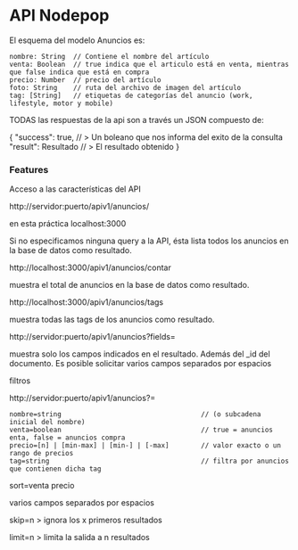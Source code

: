 # API Nodepop

El esquema del modelo Anuncios es:

    nombre: String  // Contiene el nombre del artículo
    venta: Boolean  // true indica que el articulo está en venta, mientras que false indica que está en compra
    precio: Number  // precio del artículo
    foto: String    // ruta del archivo de imagen del artículo
    tag: [String]   // etiquetas de categorías del anuncio (work, lifestyle, motor y mobile)
     

TODAS las respuestas de la api son a través un JSON compuesto de: 

{
"success": true, // > Un boleano que nos informa del exito de la consulta
"result": Resultado // > El resultado obtenido
}

### Features
Acceso a las características del API

http://servidor:puerto/apiv1/anuncios/

en esta práctica localhost:3000

Si no especificamos ninguna query a la API, ésta lista todos los anuncios en la base de datos como resultado.

http://localhost:3000/apiv1/anuncios/contar

muestra el total de anuncios en la base de datos como resultado.


http://localhost:3000/apiv1/anuncios/tags

muestra todas las tags de los anuncios como resultado.

http://servidor:puerto/apiv1/anuncios?fields=<campo1 campo2> 

muestra solo los campos indicados en el resultado. Además del _id del documento.
Es posible solicitar varios campos separados por espacios

filtros

http://servidor:puerto/apiv1/anuncios?<campo>=<valor>

    nombre=string                                   // (o subcadena inicial del nombre) 
    venta=boolean                                   // true = anuncios enta, false = anuncios compra
    precio=[n] | [min-max] | [min-] | [-max]        // valor exacto o un rango de precios
    tag=string                                      // filtra por anuncios que contienen dicha tag

sort=venta precio 

varios campos separados por espacios

skip=n > ignora los x primeros resultados

limit=n > limita la salida a n resultados

